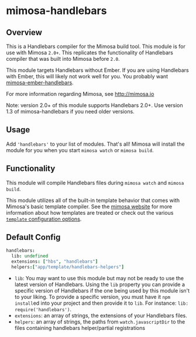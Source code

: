 mimosa-handlebars
===========

## Overview

This is a Handlebars compiler for the Mimosa build tool. This module is for use with Mimosa `2.0+`.  This replicates the functionality of Handlebars compiler that was built into Mimosa before `2.0`.

This module targets Handlebars without Ember. If you are using Handlebars with Ember, this will likely not work well for you. You probably want [mimosa-ember-handlebars](https://github.com/dbashford/mimosa-ember-handlebars).

For more information regarding Mimosa, see http://mimosa.io

Note: version 2.0+ of this module supports Handlebars 2.0+.  Use version 1.3 of mimosa-handlebars if you need older versions.

## Usage

Add `'handlebars'` to your list of modules.  That's all!  Mimosa will install the module for you when you start `mimosa watch` or `mimosa build`.

## Functionality

This module will compile Handlebars files during `mimosa watch` and `mimosa build`.

This module utilizes all of the built-in template behavior that comes with Mimosa's basic template compiler.  See the [mimosa website](http://mimosa.io/compilers.html#mt) for more information about how templates are treated or check out the various [`template` configuration options](http://mimosa.io/configuration.html#templates).

## Default Config

```coffeescript
handlebars:
  lib: undefined
  extensions: ["hbs", "handlebars"]
  helpers:["app/template/handlebars-helpers"]
```

* `lib`: You may want to use this module but may not be ready to use the latest version of Handlebars. Using the `lib` property you can provide a specific version of Handlebars if the one being used by this module isn't to your liking. To provide a specific version, you must have it `npm install`ed into your project and then provide it to `lib`. For instance: `lib: require('handlebars')`.
* `extensions`: an array of strings, the extensions of your Handlebars files.
* `helpers`: an array of strings, the paths from `watch.javascriptDir` to the files containing handlebars helper/partial registrations